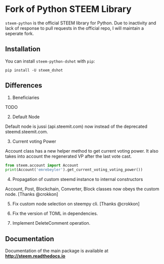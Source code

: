 # Fork of Python STEEM Library

`steem-python` is the official STEEM library for Python. Due to inactivity and lack of response to pull requests in the official repo, I will maintain a seperate fork.


## Installation
You can install `steem-python-dshot` with `pip`:

```
pip install -U steem_dshot
```
## Differences

1. Beneficiaries

TODO

2. Default Node

Default node is jussi (api.steemit.com) now instead of the deprecated steemd.steemit.com.

3. Current voting Power

Account class has a new helper method to get current voting power. It also takes into account the regenerated
VP after the last vote cast.

```python
from steem.account import Account
print(Account('emrebeyler').get_current_voting_voting_power())
```

4. Propagation of custom steemd instance to internal constructors 

Account, Post, Blockchain, Converter, Block classes now obeys the custom node. [Thanks @crokkon]

5. Fix custom node selection on steempy cli. [Thanks @crokkon]

6. Fix the version of TOML in dependencies.

7. Implement DeleteComment operation.


## Documentation
Documentation of the main package is available at **http://steem.readthedocs.io**
